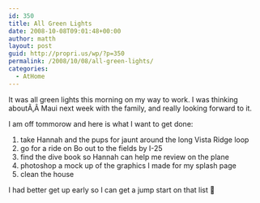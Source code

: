 ```yaml
---
id: 350
title: All Green Lights
date: 2008-10-08T09:01:48+00:00
author: matth
layout: post
guid: http://propri.us/wp/?p=350
permalink: /2008/10/08/all-green-lights/
categories:
  - AtHome
---
```

It was all green lights this morning on my way to work. I was thinking aboutÃ‚Â Maui next week with the family, and really looking forward to it.

I am off tommorow and here is what I want to get done:

  1. take Hannah and the pups for jaunt around the long Vista Ridge loop
  2. go for a ride on Bo out to the fields by I-25
  3. find the dive book so Hannah can help me review on the plane
  4. photoshop a mock up of the graphics I made for my splash page
  5. clean the house

I had better get up early so I can get a jump start on that list 🙂



<div>
</div>